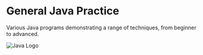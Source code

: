 # General Java Practice
Various Java programs demonstrating a range of techniques, from beginner to advanced.

![Java Logo](https://github.com/Lylio/images/blob/master/java-logo-smaller.jpg)
